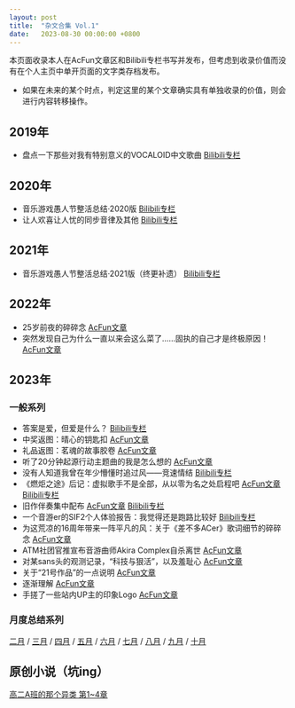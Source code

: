 ```yaml
---
layout: post
title:  "杂文合集 Vol.1"
date:	2023-08-30 00:00:00 +0800
---
```


本页面收录本人在AcFun文章区和Bilibili专栏书写并发布，但考虑到收录价值而没有在个人主页中单开页面的文字类存档发布。

* 如果在未来的某个时点，判定这里的某个文章确实具有单独收录的价值，则会进行内容转移操作。

## 2019年

* 盘点一下那些对我有特别意义的VOCALOID中文歌曲 [Bilibili专栏](https://www.bilibili.com/read/cv3961175/)

## 2020年

* 音乐游戏愚人节整活总结·2020版 [Bilibili专栏](https://www.bilibili.com/read/cv5408503)
* 让人欢喜让人忧的同步音律及其他 [Bilibili专栏](https://www.bilibili.com/read/cv5767144)

## 2021年

* 音乐游戏愚人节整活总结·2021版（终更补遗） [Bilibili专栏](https://www.bilibili.com/read/cv10568585/)

## 2022年

* 25岁前夜的碎碎念 [AcFun文章](https://www.acfun.cn/a/ac33399404)
* 突然发现自己为什么一直以来会这么菜了……固执的自己才是终极原因！[AcFun文章](https://www.acfun.cn/a/ac36017354)

## 2023年

### 一般系列

* 答案是爱，但爱是什么？ [Bilibili专栏](https://www.bilibili.com/read/cv21871344/)
* 中奖返图：晴心的钥匙扣 [AcFun文章](https://www.acfun.cn/a/ac40762161)
* 礼品返图：茗魂的故事胶卷 [AcFun文章](https://www.acfun.cn/a/ac40795113)
* 听了20分钟起源行动主题曲的我是怎么想的 [AcFun文章](https://www.acfun.cn/a/ac40939646)
* 没有人知道我曾在年少懵懂时追过风——竞速情结  [Bilibili专栏](https://www.bilibili.com/read/cv21892353/)
* 《燃炬之途》后记：虚拟歌手不是全部，从以零为名之处启程吧 [AcFun文章](https://www.acfun.cn/a/ac41036766) [Bilibili专栏](https://www.bilibili.com/read/cv22885588/)
* 旧作伴奏集中配布 [AcFun文章](https://www.acfun.cn/a/ac41083150) [Bilibili专栏](https://www.bilibili.com/read/cv22936682/)
* 一个音游er的SIF2个人体验报告：我觉得还是跑路比较好 [Bilibili专栏](https://www.bilibili.com/read/cv23120184/)
* 为这荒凉的16周年带来一阵平凡的风：关于《差不多ACer》歌词细节的碎碎念 [AcFun文章](https://www.acfun.cn/a/ac41571015)
* ATM社团官推宣布音游曲师Akira Complex自杀离世 [AcFun文章](https://www.acfun.cn/a/ac41689895)
* 对某sans头的观测记录，“科技与狠活”，以及羞耻心 [AcFun文章](https://www.acfun.cn/a/ac42136629)
* 关于“21号作品”的一点说明 [AcFun文章](https://www.acfun.cn/a/ac42188194)
* 逐渐理解 [AcFun文章](https://www.acfun.cn/a/ac42211481)
* 手搓了一些站内UP主的印象Logo [AcFun文章](https://www.acfun.cn/a/ac42588118)

### 月度总结系列

[二月](https://www.acfun.cn/a/ac40773217) / [三月](https://www.acfun.cn/a/ac41008019) / [四月](https://www.acfun.cn/a/ac41253348) / [五月](https://www.acfun.cn/a/ac41477272) / [六月](https://www.acfun.cn/a/ac41708853) / [七月](https://www.acfun.cn/a/ac41961922) / [八月](https://www.acfun.cn/a/ac42152362) / [九月](https://www.acfun.cn/a/ac42505039) / [十月](https://www.acfun.cn/a/ac42719414)

## 原创小说（坑ing）

[高二A班的那个异类 第1~4章](https://www.acfun.cn/a/ac41227641)